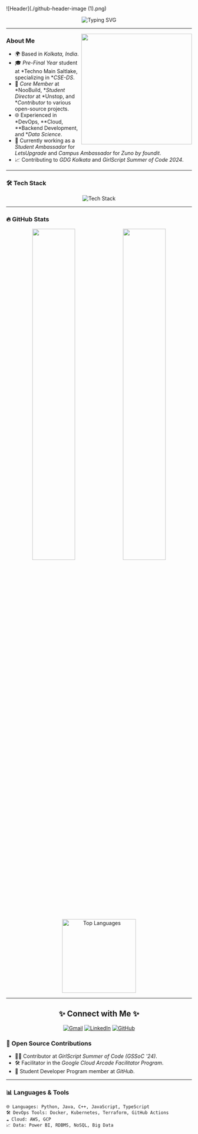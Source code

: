 ![Header](./github-header-image (1).png)

<p align="center">
  <img src="https://readme-typing-svg.herokuapp.com?font=Fira+Code&size=22&duration=4000&pause=1000&color=27A8F7&background=FFFFFF00&center=true&vCenter=true&width=435&lines=Aspiring+Software+Developer;Data+Science+Enthusiast;Open+Source+Contributor;DevOps+%7C+Cloud+Enthusiast" alt="Typing SVG">
</p>

---

<img src="https://user-images.githubusercontent.com/76783198/155918129-44d524fa-2077-4d8f-8c60-507e84b88a43.gif" align="right" width="300">

### About Me
- 🌍 Based in *Kolkata, India*.
- 🎓 *Pre-Final Year* student at *Techno Main Saltlake, specializing in **CSE-DS*.
- 💼 *Core Member* at *NooBuild, **Student Director* at *Unstop, and **Contributor* to various open-source projects.
- 🌐 Experienced in *DevOps, **Cloud, **Backend Development, and **Data Science*.
- 🚀 Currently working as a *Student Ambassador* for *LetsUpgrade* and *Campus Ambassador* for *Zuno by foundit*.
- 📈 Contributing to *GDG Kolkata* and *GirlScript Summer of Code 2024*.

---

### 🛠️ Tech Stack
<p align="center">
  <img src="https://skillicons.dev/icons?i=python,java,cpp,typescript,nodejs,docker,kubernetes,aws,githubactions,linux,mysql,mongodb" alt="Tech Stack">
</p>

---

### 🔥 GitHub Stats
<div align="center">
  <img src="https://github-readme-stats.vercel.app/api?username=chandan0629&show_icons=true&theme=radical&hide_border=true&count_private=true" width="48%">
  <img src="https://github-readme-streak-stats.herokuapp.com/?user=chandan0629&theme=radical&hide_border=true" width="48%">
   <img
    src="https://github-readme-stats.vercel.app/api/top-langs?username=chandan0629&show_icons=true&locale=en&theme=radical&hide_border=true&title_color=ff9600&text_color=ffffff&bg_color=0d1117&layout=compact" 
    alt="Top Languages"
    height="200px"
  />
</div>

---

<h2 align="center">✨ Connect with Me ✨</h2>
<p align="center">
  <a href="mailto:chandantoaws@gmail.com"><img src="https://img.shields.io/badge/-Gmail-D14836?style=for-the-badge&logo=gmail&logoColor=white" alt="Gmail"/></a>
  <a href="https://www.linkedin.com/in/chandan-kumar-raj-210839210/"><img src="https://img.shields.io/badge/-LinkedIn-0077b5?style=for-the-badge&logo=linkedin&logoColor=white" alt="LinkedIn"/></a>
  <a href="https://github.com/chandan0629"><img src="https://img.shields.io/badge/-GitHub-000000?style=for-the-badge&logo=github&logoColor=white" alt="GitHub"/></a>
</p>


### 🚀 Open Source Contributions
- 👨‍💻 Contributor at *GirlScript Summer of Code (GSSoC '24)*.
- 🛠️ Facilitator in the *Google Cloud Arcade Facilitator Program*.
- 🌱 Student Developer Program member at *GitHub*.

---

### 📊 Languages & Tools
```text
🌐 Languages: Python, Java, C++, JavaScript, TypeScript
🛠️ DevOps Tools: Docker, Kubernetes, Terraform, GitHub Actions
☁️ Cloud: AWS, GCP
📈 Data: Power BI, RDBMS, NoSQL, Big Data
